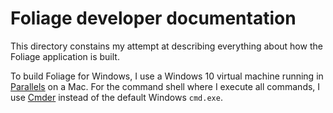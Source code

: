 # Foliage developer documentation

This directory constains my attempt at describing everything about how the Foliage application is built.

To build Foliage for Windows, I use a Windows 10 virtual machine running in [Parallels](https://www.parallels.com) on a Mac. For the command shell where I execute all commands, I use [Cmder](https://cmder.net) instead of the default Windows `cmd.exe`.
